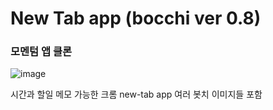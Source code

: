 <h1>New Tab app (bocchi ver 0.8) </h1>
<h3> 모멘텀 앱 클론 </h3>

![image](https://github.com/Gaeso/Chrome-new-tab-app/assets/91117162/b1ea8c90-fdb1-4684-a9ad-38a4adb0adaa)

시간과 할일 메모 가능한 크롬 new-tab app
여러 봇치 이미지들 포함
